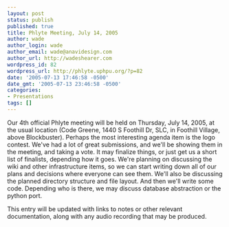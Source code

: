 ```yaml
---
layout: post
status: publish
published: true
title: Phlyte Meeting, July 14, 2005
author: wade
author_login: wade
author_email: wade@anavidesign.com
author_url: http://wadeshearer.com
wordpress_id: 82
wordpress_url: http://phlyte.uphpu.org/?p=82
date: '2005-07-13 17:46:58 -0500'
date_gmt: '2005-07-13 23:46:58 -0500'
categories:
- Presentations
tags: []
---
```

<p>Our 4th official Phlyte meeting will be held on Thursday, July 14, 2005, at the usual location (Code Greene, 1440 S Foothill Dr, SLC, in Foothill Village, above Blockbuster). Perhaps the most interesting agenda item is the logo contest. We've had a lot of great submissions, and we'll be showing them in the meeting, and taking a vote. It may finalize things, or just get us a short list of finalists, depending how it goes. We're planning on discussing the wiki and other infrastructure items, so we can start writing down all of our plans and decisions where everyone can see them. We'll also be discussing the planned directory structure and file layout. And then we'll write some code. Depending who is there, we may discuss database abstraction or the python port.</p>
<p>This entry will be updated with links to notes or other relevant documentation, along with any audio recording that may be produced.</p>
